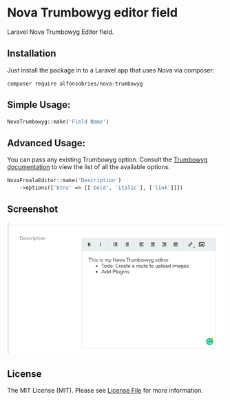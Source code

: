 # Nova Trumbowyg editor field
Laravel Nova Trumbowyg Editor field.

## Installation

Just install the package in to a Laravel app that uses Nova via composer:

```
composer require alfonsobries/nova-trumbowyg
```


## Simple Usage:
```php
NovaTrumbowyg::make('Field Name')
```

## Advanced Usage:
You can pass any existing Trumbowyg option. Consult the [Trumbowyg documentation](https://alex-d.github.io/Trumbowyg/documentation/#basic-options) to view the list of all the available options.

```php
NovaFroalaEditor::make('Description')
    ->options(['btns' => [['bold', 'italic'], ['link']]])
```

## Screenshot
![Froala editor](./docs/sh1.png)

## License
The MIT License (MIT). Please see [License File](LICENSE) for more information.
